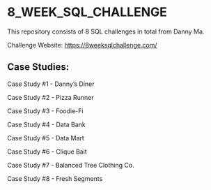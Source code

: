 # 8_WEEK_SQL_CHALLENGE

This repository consists of 8 SQL challenges in total from Danny Ma.

Challenge Website:
https://8weeksqlchallenge.com/


## Case Studies:

Case Study #1 - Danny’s Diner

Case Study #2 - Pizza Runner

Case Study #3 - Foodie-Fi

Case Study #4 - Data Bank

Case Study #5 - Data Mart

Case Study #6 - Clique Bait

Case Study #7 - Balanced Tree Clothing Co.

Case Study #8 - Fresh Segments


